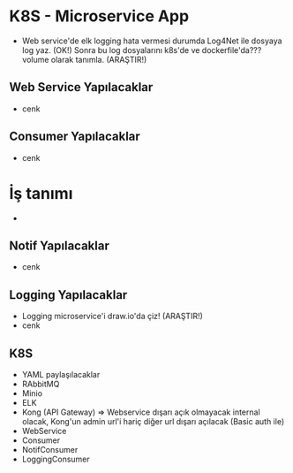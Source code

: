 # K8S - Microservice App

- Web service'de elk logging hata vermesi durumda Log4Net ile dosyaya log yaz. (OK!) Sonra bu log dosyalarını k8s'de ve dockerfile'da??? volume olarak tanımla. (ARAŞTIR!)

## Web Service Yapılacaklar

- cenk

## Consumer Yapılacaklar

- cenk

# İş tanımı

-

## Notif Yapılacaklar

- cenk

## Logging Yapılacaklar

- Logging microservice'i draw.io'da çiz! (ARAŞTIR!)
- cenk

## K8S

- YAML paylaşılacaklar
- RAbbitMQ
- Minio
- ELK
- Kong (API Gateway) => Webservice dışarı açık olmayacak internal olacak, Kong'un admin url'i hariç diğer url dışarı açılacak (Basic auth ile)
- WebService
- Consumer
- NotifConsumer
- LoggingConsumer
